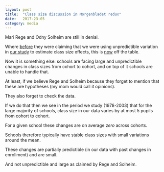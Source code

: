 ```yaml
---
layout: post
title:  "Class size discussion in Morgenbladet redux"
date:   2017-23-05
category: media
---
```

Mari Rege and Odny Solheim are still in denial.

Where <a href="https://morgenbladet.no/ideer/2017/04/kunnskap-om-laerertetthet">before</a> they were claiming that we were using unpredictible variation in <a href="http://leuven.economists.nl/papers/2017/03/03/class-size.html">our study<a> to estimate class size effects, this is <a href="https://morgenbladet.no/ideer/2017/05/en-gang-til-om-norm-laerertetthet-og-forutsigbarhet">now</a> off the table.

Now it is something else: schools are facing large and unpredictible changes in class sizes from cohort to cohort, and on top of it schools are unable to handle that.

At least, if we believe Rege and Solheim because they forget to mention that these are hypotheses (my mom would call it opinions).

They also forget to check the data. 

If we do that then we see in the period we study (1978-2003) that for the large majority of schools, class size in our data varies by at most 5 pupils from cohort to cohort.

For a given school these changes are on average <em>zero</em> across cohorts.

Schools therefore typically have stable class sizes with small variations around the mean.

These changes are partially predictible (in our data with past changes in enrollment) and are small.

And not unpredictible and large as claimed by Rege and Solheim.